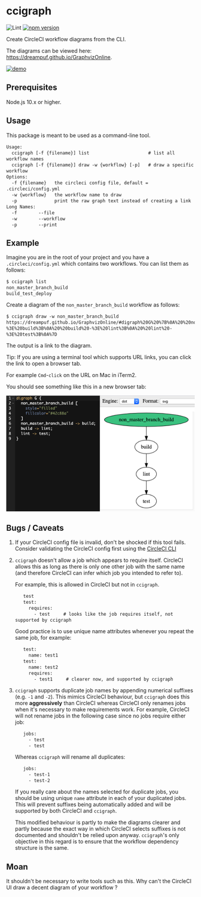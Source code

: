 # ccigraph

![Lint](https://github.com/lqueryvg/ccigraph/workflows/Test/badge.svg)
[![npm version](https://badge.fury.io/js/ccigraph.svg)](//npmjs.com/package/ccigraph)

Create CircleCI workflow diagrams from the CLI.

The diagrams can be viewed here: https://dreampuf.github.io/GraphvizOnline.

[![demo](https://asciinema.org/a/310243.svg)](https://asciinema.org/a/310243?speed=2&autoplay=1)

## Prerequisites

Node.js 10.x or higher.

## Usage

This package is meant to be used as a command-line tool.

```
Usage:
  ccigraph [-f {filename}] list                      # list all workflow names
  ccigraph [-f {filename}] draw -w {workflow} [-p]   # draw a specific workflow
Options:
  -f {filename}   the circleci config file, default = .circleci/config.yml
  -w {workflow}   the workflow name to draw
  -p              print the raw graph text instead of creating a link
Long Names:
  -f        --file
  -w        --workflow
  -p        --print
```

## Example

Imagine you are in the root of your project and
you have a `.circleci/config.yml` which contains
two workflows. You can list them as follows:

```
$ ccigraph list
non_master_branch_build
build_test_deploy
```

Create a diagram of the `non_master_branch_build` workflow as follows:

```
$ ccigraph draw -w non_master_branch_build
https://dreampuf.github.io/GraphvizOnline/#digraph%20G%20%7B%0A%20%20non_master_branch_build%20-%3E%20build%3B%0A%20%20build%20-%3E%20lint%3B%0A%20%20lint%20-%3E%20test%3B%0A%7D
```

The output is a link to the diagram.

Tip: If you are using a terminal tool which supports URL links,
you can click the link to open a browser tab.

For example `Cmd`-`click` on the URL on Mac in iTerm2.

You should see something like this in a new browser tab:

![screenshot](./diagrams/Screenshot.png)

## Bugs / Caveats

1.  If your CircleCI config file is invalid, don't be shocked if this tool fails.
    Consider validating the CircleCI config first using
    the [CircleCI CLI](https://circleci.com/docs/2.0/local-cli/)

2.  `ccigraph` doesn't allow a job which appears to require itself.
    CircleCI allows this as long as there is only one other job with the same name
    (and therefore CircleCI can infer which job you intended to refer to).

    For example, this is allowed in CircleCI but not in `ccigraph`.

           test
           test:
             requires:
               - test     # looks like the job requires itself, not supported by ccigraph

    Good practice is to use unique name attributes
    whenever you repeat the same job, for example:

           test:
             name: test1
           test:
             name: test2
             requires:
               - test1     # clearer now, and supported by ccigraph

3.  `ccigraph` supports duplicate job names by appending numerical suffixes (e.g. `-1` and `-2`).
    This mimics CircleCI behaviour, but `ccigraph` does this more **aggressively** than CircleCI
    whereas CircleCI only renames jobs when it's necessary to make
    requirements work. For example, CircleCI will not rename jobs in the following case since
    no jobs require either job:

           jobs:
             - test
             - test

    Whereas `ccigraph` will rename all duplicates:

           jobs:
             - test-1
             - test-2

    If you really care about the names selected for duplicate
    jobs, you should be using unique `name` attribute in each of your duplicated jobs.
    This will prevent suffixes being automatically added and will
    be supported by both CircleCI and `ccigraph`.

    This modified behaviour is partly to make the diagrams clearer and
    partly because the exact way in which CircleCI selects suffixes is not documented and shouldn't
    be relied upon anyway. `ccigraph`'s only objective in this regard is to ensure that
    the workflow dependency structure is the same.

## Moan

It shouldn't be necessary to write tools such as this.
Why can't the CircleCI UI draw a decent diagram of your workflow ?
